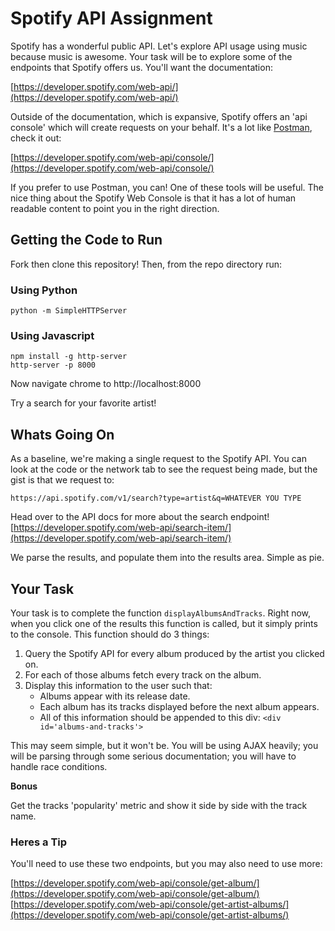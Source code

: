 # Spotify API Assignment

Spotify has a wonderful public API. Let's explore API usage using music because music is awesome. Your task will be to explore some of the endpoints that Spotify offers us. You'll want the documentation:

[https://developer.spotify.com/web-api/](https://developer.spotify.com/web-api/)

Outside of the documentation, which is expansive, Spotify offers an 'api console' which will create requests on your behalf. It's a lot like [Postman](https://www.getpostman.com/), check it out:

[https://developer.spotify.com/web-api/console/](https://developer.spotify.com/web-api/console/)

If you prefer to use Postman, you can! One of these tools will be useful. The nice thing about the Spotify Web Console is that it has a lot of human readable content to point you in the right direction.

## Getting the Code to Run

Fork then clone this repository! Then, from the repo directory run:

### Using Python

```
python -m SimpleHTTPServer
```

### Using Javascript

```
npm install -g http-server
http-server -p 8000
```

Now navigate chrome to http://localhost:8000

Try a search for your favorite artist!

## Whats Going On

As a baseline, we're making a single request to the Spotify API. You can look at the code or the network tab to see the request being made, but the gist is that we request to:

```
https://api.spotify.com/v1/search?type=artist&q=WHATEVER YOU TYPE
```

Head over to the API docs for more about the search endpoint! [https://developer.spotify.com/web-api/search-item/](https://developer.spotify.com/web-api/search-item/)

We parse the results, and populate them into the results area. Simple as pie.

## Your Task

Your task is to complete the function `displayAlbumsAndTracks`. Right now, when you click one of the results this function is called, but it simply prints to the console. This function should do 3 things:

1. Query the Spotify API for every album produced by the artist you clicked on.
2. For each of those albums fetch every track on the album.
3. Display this information to the user such that:
	* Albums appear with its release date.
	* Each album has its tracks displayed before the next album appears.
	* All of this information should be appended to this div: `<div id='albums-and-tracks'>`

This may seem simple, but it won't be. You will be using AJAX heavily; you will be parsing through some serious documentation; you will have to handle race conditions.

__Bonus__

Get the tracks 'popularity' metric and show it side by side with the track name.

### Heres a Tip
You'll need to use these two endpoints, but you may also need to use more:

[https://developer.spotify.com/web-api/console/get-album/](https://developer.spotify.com/web-api/console/get-album/)
[https://developer.spotify.com/web-api/console/get-artist-albums/](https://developer.spotify.com/web-api/console/get-artist-albums/)

